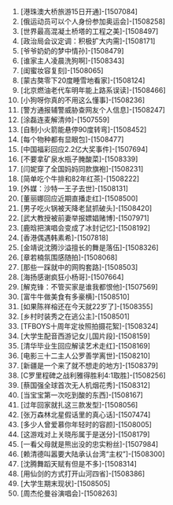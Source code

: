 
1. [港珠澳大桥旅游15日开通]-[1507084]
1. [俄运动员可以个人身份参加奥运会]-[1508258]
1. [世界最高混凝土桥塔的工程之美]-[1508497]
1. [政治局会议定调：积极扩大内需]-[1508171]
1. [爷爷奶奶的梦中情孙]-[1508479]
1. [谁家主人凌晨洗狗啊]-[1508343]
1. [闺蜜妆容复刻]-[1508065]
1. [蒙古獒零下20度睡雪地看家]-[1508124]
1. [北京燃油老代车明年能上路系误读]-[1508466]
1. [小狗呀你真的不用这么懂事]-[1508236]
1. [警方通报辅警威胁查网友个人信息]-[1508247]
1. [涂磊连麦解清帅]-[1507559]
1. [自制小火箭能悬停90度转弯]-[1508452]
1. [每个物种都有显眼包]-[1508477]
1. [中国福彩回应2.2亿大奖事件]-[1507694]
1. [不要拿矿泉水瓶子腌酸菜]-[1508339]
1. [闫妮穿了全国妈妈同款旗袍]-[1508231]
1. [简单吃个牛排和82年红茶]-[1508222]
1. [外媒：沙特一王子去世]-[1508131]
1. [董丽娜回应近期直播走红]-[1508500]
1. [男子吃火锅被天降老鼠抓破头]-[1508420]
1. [武大教授被前妻举报嫖娼赌博]-[1507971]
1. [鹿晗把演唱会变成了冰封记忆]-[1508192]
1. [香港偶遇韩素希]-[1507818]
1. [金靖说沈腾沙溢擅长的舞是落伍]-[1508326]
1. [章若楠氛围感随拍]-[1508068]
1. [那些一踩就中的网购套路]-[1508503]
1. [海扬感谢疯狂小杨哥]-[1507664]
1. [解克锋：不管买家是谁我都恨他]-[1507569]
1. [富牛牛做美食有多豪横]-[1508510]
1. [如果陈祥榕还在今天就22岁了]-[1508355]
1. [乡村时装秀之在逃公主]-[1508501]
1. [TFBOYS十周年定妆照拍摄花絮]-[1508324]
1. [大学生配音西游记女儿国片段]-[1508159]
1. [清华毕业生回应解读艺术走红]-[1508169]
1. [电影三十二主人公罗善学离世]-[1508210]
1. [新疆是一个来了就不想走的地方]-[1508379]
1. [C罗里程碑之战利雅得胜利4:1取胜]-[1508256]
1. [蔡国强全球首次无人机烟花秀]-[1508312]
1. [当宝宝第一次吃到酸的东西]-[1508167]
1. [过年回家就扎这三款发型]-[1508056]
1. [张万森林北星假话里的真心话]-[1507474]
1. [多少人曾爱慕你年轻时的容颜]-[1508005]
1. [这游戏对上关晓彤属于是送分]-[1508179]
1. [一看父母就是熊出没的忠实粉丝]-[1507984]
1. [赖清德叫嚣要大陆承认台湾“主权”]-[1508300]
1. [沈腾舞蹈天赋有但是不多]-[1508314]
1. [用仙剑的方式打开山河四省]-[1508386]
1. [大学生期末现状]-[1508505]
1. [周杰伦曼谷演唱会]-[1508263]